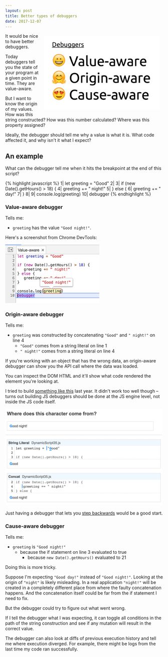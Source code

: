 ```yaml
---
layout: post
title: Better types of debuggers
date: 2017-12-07
---
```


<style>
@media screen and (max-width: 600px) {
    img {
        max-width: 100% !important;
        margin: 0 !important;
    }
    #intro {
        margin-bottom: 10px !important;
    }
}
</style>

<img style="float: right;
    max-width: 370px;
    margin: 10px;" src="/img/blog/types-of-debuggers/better-debuggers.png" id="intro"/>

It would be nice to have better debuggers.

Today debuggers tell you the state of your program at a given point in time. They are value-aware.

But I want to know the origin of my values. How was this string constructed? How was this number calculated? Where was this property assigned?

Ideally, the debugger should tell me why a value is what it is. What code affected it, and why isn't it what I expect?

## An example

What can the debugger tell me when it hits the breakpoint at the end of this script?

{% highlight javascript %}
 1| let greeting = "Good"
 2| 
 3| if (new Date().getHours() > 18) {
 4|    greeting += " night!"
 5| } else {
 6|    greeting += " day!"
 7| }
 8| 
 9| console.log(greeting)
10| debugger
{% endhighlight %}

### Value-aware debugger

Tells me:
- `greeting` has the value `"Good night!"`.

Here's a screenshot from Chrome DevTools:

<img src="/img/blog/types-of-debuggers/value-aware-debugger.png" style="max-width: 300px;" />

### Origin-aware debugger

Tells me:
- `greeting` was constructed by concatenating `"Good"` and `" night!"` on line 4
    - `"Good"` comes from a string literal on line 1
    - `" night!"` comes from a string literal on line 4

If you're working with an object that has the wrong data, an origin-aware debugger can show you the API call where the data was loaded.

You can inspect the DOM HTML and it'll show what code rendered the element you're looking at.

I tried to build [something like this](http://www.fromjs.com/) last year. It didn't work too well though – turns out building JS debuggers should be done at the JS engine level, not inside the JS code itself.

<img src="/img/blog/types-of-debuggers/origin-aware-debugger.png" style="max-width: 500px;" />

Just having a debugger that lets you [step backwards](http://www.mattzeunert.com/2016/12/22/vs-code-time-travel-debugging.html) would be a good start.

### Cause-aware debugger

Tells me:
- `greeting` is `"Good night!"`
  - because the if statement on line 3 evaluated to true
    - because `new Date().getHours()` evaluated to 21

Doing this is more tricky.

Suppose I'm expecting `"Good day!"` instead of `"Good night!"`. Looking at the origin of `"night"` is likely misleading. In a real application `"night!"` will be created in a completely different place from where the faulty concatenation happens. And the concatenation itself could be far from the if statement I need to fix.

But the debugger could try to figure out what went wrong.

If I tell the debugger what I was expecting, it can toggle all conditions in the path of the string construction and see if any mutation will result in the correct value.

The debugger can also look at diffs of previous execution history and tell me where execution diverged. For example, there might be logs from the last time my code ran successfully.